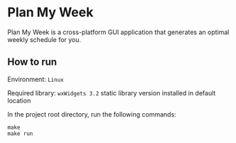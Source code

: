 # Plan My Week

Plan My Week is a cross-platform GUI application that generates an optimal weekly schedule for you.

## How to run

Environment: `Linux`

Required library: `wxWidgets 3.2` static library version installed in default location

In the project root directory, run the following commands:

```shell
make
make run
```